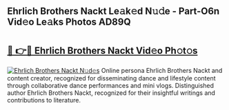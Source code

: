 ## Ehrlich Brothers Nackt Le𝚊k𝚎d N𝚞𝚍e - Part-O6n Vid𝚎o Le𝚊ks Photos AD89Q

# <h2><a href="http://fb5a0b6.evod.top/?m=Ehrlich+Brothers+Nackt">🔗 👉🔴 Ehrlich Brothers Nackt Vid𝚎o Ph𝚘t𝚘s</a></h2>

[![Ehrlich Brothers Nackt N𝚞d𝚎s](https://i.imgur.com/8V9OHl7.gif)](http://fb5a0b6.evod.top/?m=Ehrlich+Brothers+Nackt)
Online persona Ehrlich Brothers Nackt and content creator, recognized for disseminating dance and lifestyle content through collaborative dance performances and mini vlogs. Distinguished author Ehrlich Brothers Nackt, recognized for their insightful writings and contributions to literature. 
